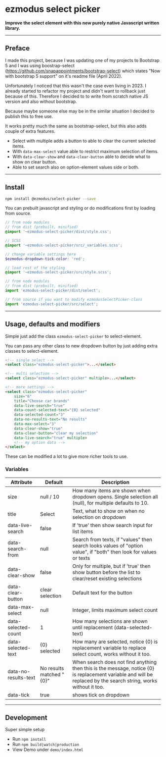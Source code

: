 # ezmodus select picker

**Improve the select element with this new purely native Javascript written library.**

---

## Preface

I made this project, because I was updating one of my projects to Bootstrap 5 and I was using boostrap-select (https://github.com/snapappointments/bootstrap-select) which states "Now with bootstrap 5 support" on it's readme file (April 2022).

Unfortunately I noticed that this wasn't the case even living in 2023. I already started to refactor my project and didn't want to rollback just because of this. Therefore I decided to to write from scratch native JS version and also without bootstrap.

Because maybe someone else may be in the similar situation I decided to publish this to free use.

It works pretty much the same as bootstrap-select, but this also adds couple of extra features.

- Select with multiple adds a button to able to clear the current selected items.
- With `data-max-select` value able to restrict maximum selection of items.
- With `data-clear-show` and `data-clear-button` able to decide what to show on clear button.
- Able to set search also on option-element values side or both.

---

## Install

```bash
npm install @ezmodus/select-picker --save
```

You can prebuilt javascript and styling or do modifications first by loading from source.

```scss
// from node modules
// from dist (prebuilt, minified)
@import '~ezmodus-select-picker/dist/style.css';

// SCSS
@import '~ezmodus-select-picker/src/_variables.scss';

// change variable settings here
$ezmodus-dropdown-tick-color: 'red';

// load rest of the styling
@import '~ezmodus-select-picker/src/style.scss';
```

```js
// from node modules
// from dist (prebuilt, minified)
import 'ezmodus-select-picker/dist/select';

// from source if you want to modify ezmodusSelectPicker-class
import 'ezmodus-select-picker/src/select';
```

---

## Usage, defaults and modifiers

Simple just add the class `ezmodus-select-picker` to select-element.

You can pass any other class to new dropdown button by just adding extra classes to select-element.

```html
<!-- single select -->
<select class="ezmodus-select-picker">...</select>

<!-- multi selection -->
<select class="ezmodus-select-picker" multiple>...</select>

<!-- more settings -->
<select class="ezmodus-select-picker"
    size="6"
    title="Choose car brands"
    data-live-search="true"
    data-count-selected-text="{0} selected"
    data-selected-count="3"
    data-no-results-text="No results"
    data-max-select="3"
    data-clear-show="true"
    data-clear-button="clear my selection"
    data-live-search="true" multiple>
    <!-- my option data -->
</select>
```

These can be modified a lot to give more richer tools to use.

### Variables

| Attribute             | Default                   | Description
|-----------------------|---------------------------|-----------------
| size                  | null / 10                 | How many items are shown when dropdown opens. Single selection all (null), for multiple defaults to 10.
| title                 | Select                    | Text, what to show on when no selection on dropdown
| data-live-search      | false                     | If 'true' then show search input for list items
| data-search-from      | null                      | Search from texts, if "values" then search looks values of "option value", if "both" then look for values or texts
| data-clear-show       | false                     | Only for multiple, but if 'true' then show button before the list to clear/reset existing selections
| data-clear-button     | clear selection           | Default text for the button
| data-max-select       | null                      | Integer, limits maximum select count
| data-selected-count   | 1                         | How many selections are shown until replacement (data-selected-text)
| data-selected-text    | {0} selected              | How many are selected, notice {0} is replacement variable to replace select count, works without it too.
| data-no-results-text  | No results matched "{0}"  | When search does not find anything then this is the message, notice {0} is replacement variable and will be replaced by the search string, works without it too.
| data-tick             | true                      | shows tick on dropdown

---

## Development

Super simple setup

- Run `npm install`
- Run `npm build|watch|production`
- View Demo under `demo/index.html`
